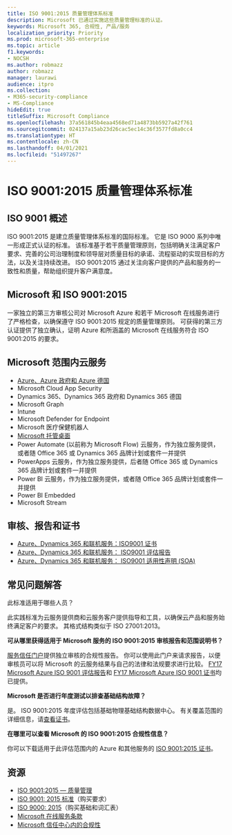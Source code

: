 ```yaml
---
title: ISO 9001:2015 质量管理体系标准
description: Microsoft 已通过实施这些质量管理标准的认证。
keywords: Microsoft 365, 合规性, 产品/服务
localization_priority: Priority
ms.prod: microsoft-365-enterprise
ms.topic: article
f1.keywords:
- NOCSH
ms.author: robmazz
author: robmazz
manager: laurawi
audience: itpro
ms.collection:
- M365-security-compliance
- MS-Compliance
hideEdit: true
titleSuffix: Microsoft Compliance
ms.openlocfilehash: 37a561845b4eaa4568ed71a4873bb5927a42f761
ms.sourcegitcommit: 024137a15ab23d26cac5ec14c36f3577fd8a0cc4
ms.translationtype: HT
ms.contentlocale: zh-CN
ms.lasthandoff: 04/01/2021
ms.locfileid: "51497267"
---
```

# <a name="iso-90012015-quality-management-systems-standards"></a>ISO 9001:2015 质量管理体系标准

## <a name="iso-9001-overview"></a>ISO 9001 概述

ISO 9001:2015 是建立质量管理体系标准的国际标准。 它是 ISO 9000 系列中唯一形成正式认证的标准。 该标准基于若干质量管理原则，包括明确关注满足客户要求、完善的公司治理制度和领导层对质量目标的承诺、流程驱动的实现目标的方法，以及关注持续改进。 ISO 9001:2015 通过关注向客户提供的产品和服务的一致性和质量，帮助组织提升客户满意度。

## <a name="microsoft-and-iso-90012015"></a>Microsoft 和 ISO 9001:2015

一家独立的第三方审核公司对 Microsoft Azure 和若干 Microsoft 在线服务进行了严格检查，以确保遵守 ISO 9001:2015 规定的质量管理原则。 可获得的第三方认证提供了独立确认，证明 Azure 和所涵盖的 Microsoft 在线服务符合 ISO 9001:2015 的要求。

## <a name="microsoft-in-scope-cloud-services"></a>Microsoft 范围内云服务

- [Azure、Azure 政府和 Azure 德国](https://aka.ms/AzureCompliance)
- Microsoft Cloud App Security
- Dynamics 365、Dynamics 365 政府和 Dynamics 365 德国
- Microsoft Graph
- Intune
- Microsoft Defender for Endpoint
- Microsoft 医疗保健机器人
- [Microsoft 托管桌面](/microsoft-365/managed-desktop/intro/compliance)
- Power Automate (以前称为 Microsoft Flow) 云服务，作为独立服务提供，或者随 Office 365 或 Dynamics 365 品牌计划或套件一并提供
- PowerApps 云服务，作为独立服务提供，后者随 Office 365 或 Dynamics 365 品牌计划或套件一并提供
- Power BI 云服务，作为独立服务提供，或者随 Office 365 品牌计划或套件一并提供
- Power BI Embedded
- Microsoft Stream

## <a name="audits-reports-and-certificates"></a>审核、报告和证书

- [Azure、Dynamics 365 和联机服务：ISO9001 证书](https://aka.ms/azureiso9001cert)
- [Azure、Dynamics 365 和联机服务： ISO9001 评估报告](https://aka.ms/azureiso9001report)
- [Azure、Dynamics 365 和联机服务： ISO9001 适用性声明 (SOA)](https://aka.ms/azureiso9001soa)

## <a name="frequently-asked-questions"></a>常见问题解答

此标准适用于哪些人员？

此实践标准为云服务提供商和云服务客户提供指导和工具，以确保云产品和服务始终满足客户的要求。 其格式结构类似于 ISO 27001:2013。

**可从哪里获得适用于 Microsoft 服务的 ISO 9001:2015 审核报告和范围说明书？**

[服务信任门户](/microsoft-365/compliance/get-started-with-service-trust-portal)提供独立审核的合规性报告。 你可以使用此门户来请求报告，以便审核员可以将 Microsoft 的云服务结果与自己的法律和法规要求进行比较。 [FY17 Microsoft Azure ISO 9001 评估报告](https://www.microsoft.com/?ref=aka)和 [FY17 Microsoft Azure ISO 9001 证书](https://www.microsoft.com/?ref=aka)均已提供。

**Microsoft 是否进行年度测试以排查基础结构故障？**

是。 ISO 9001:2015 年度评估包括基础物理基础结构数据中心。 有关覆盖范围的详细信息，请[查看证书](https://www.microsoft.com/?ref=aka)。

**在哪里可以查看 Microsoft 的 ISO 9001:2015 合规性信息？**

你可以下载适用于此评估范围内的 Azure 和其他服务的 [ISO 9001:2015 证书](https://www.microsoft.com/?ref=aka)。

## <a name="resources"></a>资源

- [ISO 9001:2015 — 质量管理](https://www.iso.org/iso-9001-quality-management.html)
- [ISO 9001: 2015 标准](https://www.iso.org/standard/62085.html)（购买要求）
- [ISO 9000: 2015](https://www.iso.org/standard/45481.html)（购买基础和词汇表）
- [Microsoft 在线服务条款](https://aka.ms/Online-Services-Terms)
- [Microsoft 信任中心内的合规性](https://www.microsoft.com/trust-center/compliance/compliance-overview)
